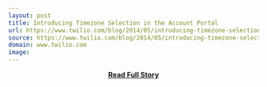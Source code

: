 ```yaml
---
layout: post
title: Introducing Timezone Selection in the Account Portal
url: https://www.twilio.com/blog/2014/05/introducing-timezone-selection-in-the-account-portal-nt.html
source: https://www.twilio.com/blog/2014/05/introducing-timezone-selection-in-the-account-portal-nt.html
domain: www.twilio.com
image: 
---
```


<p></p>
<center><p><a href="https://www.twilio.com/blog/2014/05/introducing-timezone-selection-in-the-account-portal-nt.html" style='padding:25px; font-sze:18px; font-weight: bold;'>Read Full Story</a></p></center>
